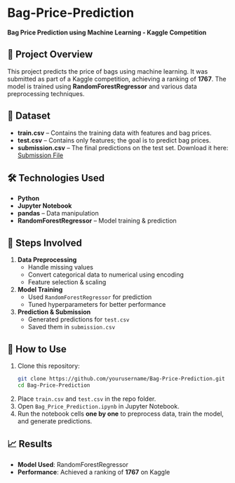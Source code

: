 # **Bag-Price-Prediction**  
**Bag Price Prediction using Machine Learning - Kaggle Competition**  

## 📌 Project Overview  
This project predicts the price of bags using machine learning. It was submitted as part of a Kaggle competition, achieving a ranking of **1767**. The model is trained using **RandomForestRegressor** and various data preprocessing techniques.  

## 📂 Dataset  
- **train.csv** – Contains the training data with features and bag prices.  
- **test.csv** – Contains only features; the goal is to predict bag prices.  
- **submission.csv** – The final predictions on the test set. Download it here: [Submission File](https://drive.google.com/file/d/1XjJQEJcGDJZ26cqQ4uKw8FUIl-rwBc4M/view?usp=sharing)  

## 🛠️ Technologies Used  
- **Python**  
- **Jupyter Notebook**  
- **pandas** – Data manipulation  
- **RandomForestRegressor** – Model training & prediction  

## 🔄 Steps Involved  
1. **Data Preprocessing**  
   - Handle missing values  
   - Convert categorical data to numerical using encoding  
   - Feature selection & scaling  
2. **Model Training**  
   - Used `RandomForestRegressor` for prediction  
   - Tuned hyperparameters for better performance  
3. **Prediction & Submission**  
   - Generated predictions for `test.csv`  
   - Saved them in `submission.csv`  

## 🚀 How to Use  
1. Clone this repository:  
   ```sh
   git clone https://github.com/yourusername/Bag-Price-Prediction.git
   cd Bag-Price-Prediction
   ```  
2. Place `train.csv` and `test.csv` in the repo folder.  
3. Open `Bag_Price_Prediction.ipynb` in Jupyter Notebook.  
4. Run the notebook cells **one by one** to preprocess data, train the model, and generate predictions.  

## 📈 Results  
- **Model Used**: RandomForestRegressor  
- **Performance**: Achieved a ranking of **1767** on Kaggle  

